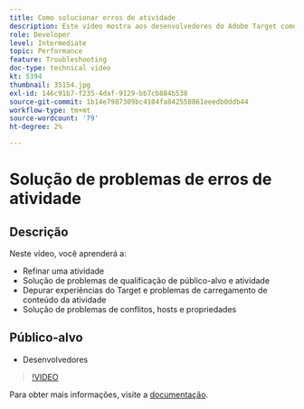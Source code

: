 ```yaml
---
title: Como solucionar erros de atividade
description: Este vídeo mostra aos desenvolvedores do Adobe Target como refinar uma atividade, solucionar problemas de qualificação de público-alvo e atividade, depurar experiências do Target e problemas de carregamento de conteúdo da atividade e solucionar conflitos, hosts e propriedades.
role: Developer
level: Intermediate
topic: Performance
feature: Troubleshooting
doc-type: technical video
kt: 5394
thumbnail: 35154.jpg
exl-id: 146c91b7-f235-4daf-9129-bb7cb884b538
source-git-commit: 1b14e7987309bc4104fa842558861eeedb0ddb44
workflow-type: tm+mt
source-wordcount: '79'
ht-degree: 2%

---
```


# Solução de problemas de erros de atividade

## Descrição

Neste vídeo, você aprenderá a:

* Refinar uma atividade
* Solução de problemas de qualificação de público-alvo e atividade
* Depurar experiências do Target e problemas de carregamento de conteúdo da atividade
* Solução de problemas de conflitos, hosts e propriedades

## Público-alvo

* Desenvolvedores

>[!VIDEO](https://video.tv.adobe.com/v/35154/?quality=12)

Para obter mais informações, visite a [documentação](https://experienceleague.adobe.com/docs/target/using/troubleshoot/troubleshooting-target.html?lang=en).
